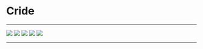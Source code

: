 # Cride
---
![](https://img.shields.io/badge/Python-3776AB?style=for-the-badge&logo=python&logoColor=white
) ![](https://img.shields.io/badge/django%20rest-ff1709?style=for-the-badge&logo=django&logoColor=white) ![](https://img.shields.io/badge/Docker-2CA5E0?style=for-the-badge&logo=docker&logoColor=white) ![](https://img.shields.io/badge/PostgreSQL-316192?style=for-the-badge&logo=postgresql&logoColor=white) ![](https://img.shields.io/badge/redis-%23DD0031.svg?&style=for-the-badge&logo=redis&logoColor=white)

----